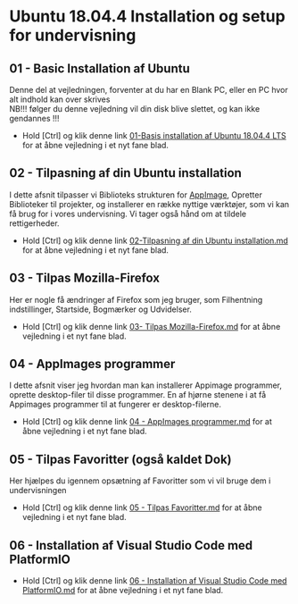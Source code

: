# Ubuntu 18.04.4 Installation og setup for undervisning

## 01 - Basic Installation af Ubuntu
Denne del at vejledningen, forventer at du har en Blank PC, eller en PC hvor alt indhold kan over skrives   
NB!!! følger du denne vejledning vil din disk blive slettet, og kan ikke gendannes !!!
* Hold [Ctrl] og klik denne link [01-Basis installation af Ubuntu 18.04.4 LTS](https://github.com/mstedet/Ubuntu-18.04-Setup/blob/master/01-Basis%20installation%20af%20Ubuntu.md) for at åbne vejledning i et nyt fane blad.

## 02 - Tilpasning af din Ubuntu installation
I dette afsnit tilpasser vi Biblioteks strukturen for [AppImage](https://appimage.org/), Opretter Biblioteker til projekter, og installerer en række nyttige værktøjer, som vi kan få brug for i vores undervisning. Vi tager også hånd om at tildele rettigerheder.
* Hold [Ctrl] og klik denne link [02-Tilpasning af din Ubuntu installation.md](https://github.com/mstedet/Ubuntu-18.04-Setup/blob/master/02-Tilpasning%20af%20din%20Ubuntu%20installation.md) for at åbne vejledning i et nyt fane blad.

## 03 - Tilpas Mozilla-Firefox
Her er nogle få ændringer af Firefox som jeg bruger, som Filhentning indstillinger, Startside, Bogmærker og Udvidelser.
* Hold [Ctrl] og klik denne link [03- Tilpas Mozilla-Firefox.md](https://github.com/mstedet/Ubuntu-18.04-Setup/blob/master/03-%20Tilpas%20Mozilla-Firefox.md) for at åbne vejledning i et nyt fane blad.

## 04 - AppImages programmer
I dette afsnit viser jeg hvordan man kan installerer Appimage programmer, oprette desktop-filer til disse programmer. En af hjørne stenene i at få Appimages programmer til at fungerer er desktop-filerne. 
* Hold [Ctrl] og klik denne link [04 - AppImages programmer.md](https://github.com/mstedet/Ubuntu-18.04-Setup/blob/master/04%20-%20AppImages%20programmer.md) for at åbne vejledning i et nyt fane blad.

## 05 - Tilpas Favoritter (også kaldet Dok)
Her hjælpes du igennem opsætning af Favoritter som vi vil bruge dem i undervisningen
* Hold [Ctrl] og klik denne link [05 - Tilpas Favoritter.md](https://github.com/mstedet/Ubuntu-18.04-Setup/blob/master/05%20-%20Tilpas%20Favoritter.md) for at åbne vejledning i et nyt fane blad.

## 06 - Installation af Visual Studio Code med PlatformIO 
* Hold [Ctrl] og klik denne link [06 - Installation af Visual Studio Code med PlatformIO.md](https://github.com/mstedet/Ubuntu-18.04-Setup/blob/master/06%20-%20Installation%20af%20Visual%20Studio%20Code%20med%20PlatformIO.md) for at åbne vejledning i et nyt fane blad.

